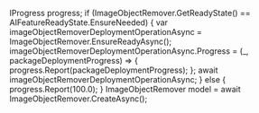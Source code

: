 IProgress<PackageDeploymentProgress> progress;
if (ImageObjectRemover.GetReadyState() == AIFeatureReadyState.EnsureNeeded)
{
    var imageObjectRemoverDeploymentOperationAsync = ImageObjectRemover.EnsureReadyAsync();
    imageObjectRemoverDeploymentOperationAsync.Progress = (_, packageDeploymentProgress) =>
    {
        progress.Report(packageDeploymentProgress);
    };
    await imageObjectRemoverDeploymentOperationAsync;
}
else
{
    progress.Report(100.0);
}
ImageObjectRemover model = await ImageObjectRemover.CreateAsync();
